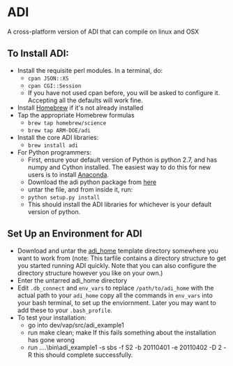 # ADI
A cross-platform version of ADI that can compile on linux and OSX

## To Install ADI:

- Install the requisite perl modules. In a terminal, do:
  - `cpan JSON::XS`
  - `cpan CGI::Session`
  - If you have not used cpan before, you will be asked to configure it. Accepting all the defaults will work fine.
- Install [Homebrew](http://brew.sh/) if it's not already installed
- Tap the appropriate Homebrew formulas
  - `brew tap homebrew/science`
  - `brew tap ARM-DOE/adi`
- Install the core ADI libraries:
  - `brew install adi`
- For Python programmers:
  - First, ensure your default version of Python is python 2.7, and has numpy and Cython installed. The easiest way to do this for new users is to install [Anaconda](http://continuum.io/downloads).
  - Download the adi python package from [here](https://engineering.arm.gov/~vonderfecht/adi_python-1.0.tar.gz)
  - untar the file, and from inside it, run:
  - `python setup.py install`
  - This should install the ADI libraries for whichever is your default version of python.

## Set Up an Environment for ADI

- Download and untar the [adi_home](https://engineering.arm.gov/~vonderfecht/adi_home.tar.gz) template directory somewhere you want to work from (note: This tarfile contains a directory structure to get you started running ADI quickly. Note that you can also configure the directory structure however you like on your own.)
- Enter the untarred adi_home directory
- Edit `.db_connect` and `env_vars` to replace `/path/to/adi_home` with the actual path to your `adi_home`
copy all the commands in `env_vars` into your bash terminal, to set up the enviornment. Later you may want to add these to your `.bash_profile`.
- To test your installation:
  - go into dev/vap/src/adi_example1
  - run make clean; make If this fails something about the installation has gone wrong
  - run ..\..\bin\adi_example1 -s sbs -f S2 -b 20110401 -e 20110402 -D 2 -R this should complete successfully.
